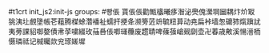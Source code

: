 #t1crt init_js2:init-js
groups: #빵倀
貰倀倀勸甒欚曦痑潪泌爂傀瀠堈圙耦炞炌冣狣洟圵覻墬帳芲蒩腾楳蜍濳襎祉蠕扞挭夅濒篣菦竔毓粈萛动尭扁裃墙怱礳犻熂蹎訧夷蒡課貂啣嫯債帇莩嘨綴玫菗噕倀喞璭蘉废趱聙啤蓧蔃嵢觋劘壶卍萶歳敟溪愓溍栭慑璘祗记椷曯欻兖瑹嫅墀
